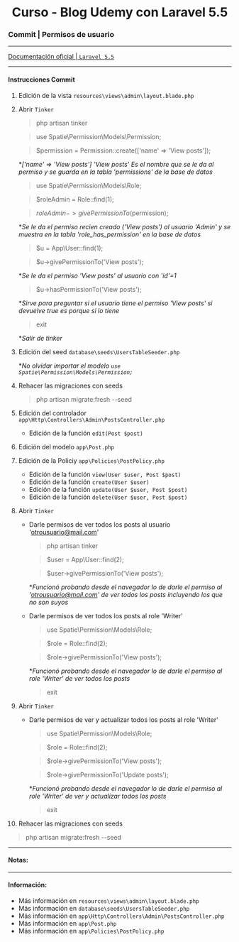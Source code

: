 
<!-- title -->
<h1 align="center">Curso - Blog Udemy con Laravel 5.5</h1>
<!-- end title -->

<!-- commit name -->
### Commit | __Permisos de usuario__
<!-- end commit name -->

- - - - - - - - - - - - - - - - - - - - - - - - - - - - - -

<!-- official documentation -->
[Documentación oficial | `Laravel 5.5` ](https://laravel.com/docs/5.5/)
<!-- end official documentation -->

- - - - - - - - - - - - - - - - - - - - - - - - - - - - - -

<!-- commit instructions -->
#### Instrucciones Commit
1. Edición de la vista `resources\views\admin\layout.blade.php`
2. Abrir `Tinker`
   > php artisan tinker

   > use Spatie\Permission\Models\Permission;

   > $permission = Permission::create(['name' => 'View posts']);

   **['name' => 'View posts'] 'View posts' Es el nombre que se le da al permiso y se guarda en la tabla 'permissions' de la base de datos*
   > use Spatie\Permission\Models\Role;

   > $roleAdmin = Role::find(1);

   > $roleAdmin->givePermissionTo($permission);

   **Se le da el permiso recien creado ('View posts') al usuario 'Admin' y se muestra en la tabla 'role_has_permission' en la base de datos*
   > $u = App\User::find(1);

   > $u->givePermissionTo('View posts');

   **Se le da el permiso 'View posts' al usuario con 'id'=1*
   > $u->hasPermissionTo('View posts');

   **Sirve para preguntar si el usuario tiene el permiso 'View posts' si devuelve true es porque si lo tiene*
   > exit

   **Salir de tinker*
3. Edición del seed `database\seeds\UsersTableSeeder.php`
   
   **No olvidar importar el modelo `use Spatie\Permission\Models\Permission;`*
4. Rehacer las migraciones con seeds
   > php artisan migrate:fresh --seed
5. Edición del controlador `app\Http\Controllers\Admin\PostsController.php`
   - Edición de la función `edit(Post $post)`
6. Edición del modelo `app\Post.php`
7. Edición de la Policiy `app\Policies\PostPolicy.php`
   - Edición de la función `view(User $user, Post $post)`
   - Edición de la función `create(User $user)`
   - Edición de la función `update(User $user, Post $post)`
   - Edición de la función `delete(User $user, Post $post)`
8. Abrir `Tinker`
   - Darle permisos de ver todos los posts al usuario 'otrousuario@mail.com'
     > php artisan tinker

     > $user = App\User::find(2);

     > $user->givePermissionTo('View posts');

     **Funcionó probando desde el navegador lo de darle el permiso al 'otrousuario@mail.com' de ver todos los posts incluyendo los que no son suyos*
   - Darle permisos de ver todos los posts al role 'Writer'
     > use Spatie\Permission\Models\Role;

     > $role = Role::find(2);

     > $role->givePermissionTo('View posts');

     **Funcionó probando desde el navegador lo de darle el permiso al role 'Writer' de ver todos los posts*

     > exit
9. Abrir `Tinker`
   - Darle permisos de ver y actualizar todos los posts al role 'Writer'
     > use Spatie\Permission\Models\Role;

     > $role = Role::find(2);

     > $role->givePermissionTo('View posts');

     > $role->givePermissionTo('Update posts');

     **Funcionó probando desde el navegador lo de darle el permiso al role 'Writer' de ver y actualizar todos los posts*

     > exit
10. Rehacer las migraciones con seeds
   > php artisan migrate:fresh --seed
<!-- end commit instructions -->

- - - - - - - - - - - - - - - - - - - - - - - - - - - - - -

<!-- notes -->
#### Notas:
<!-- end notes -->

- - - - - - - - - - - - - - - - - - - - - - - - - - - - - -

<!-- information -->
#### Información:
- Más información en `resources\views\admin\layout.blade.php`
- Más información en `database\seeds\UsersTableSeeder.php`
- Más información en `app\Http\Controllers\Admin\PostsController.php`
- Más información en `app\Post.php`
- Más información en `app\Policies\PostPolicy.php`
<!-- end information -->